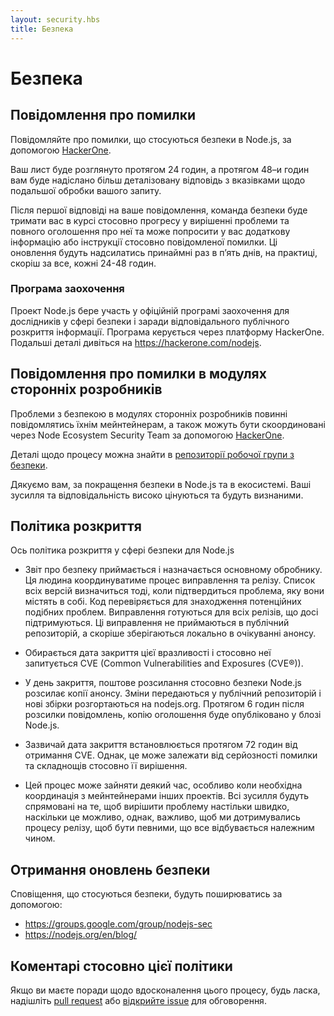 ```yaml
---
layout: security.hbs
title: Безпека
---
```


# Безпека

## Повідомлення про помилки

Повідомляйте про помилки, що стосуються безпеки в Node.js, за допомогою
[HackerOne](https://hackerone.com/nodejs).

Ваш лист буде розглянуто протягом 24 годин, а протягом 48–и годин вам буде надіслано більш деталізовану відповідь з вказівками щодо подальшої обробки вашого запиту.

Після першої відповіді на ваше повідомлення, команда безпеки буде тримати вас в курсі стосовно прогресу у вирішенні проблеми та повного оголошення про неї та може попросити у вас додаткову інформацію або інструкції стосовно повідомленої помилки.
Ці оновлення будуть надсилатись принаймні раз в п’ять днів, на практиці, скоріш за все, кожні 24-48 годин.

### Програма заохочення

Проект Node.js бере участь у офіційній програмі заохочення для дослідників у сфері безпеки і заради відповідального публічного розкриття інформації. Програма керується через платформу HackerOne. Подальші деталі дивіться на <https://hackerone.com/nodejs>.

## Повідомлення про помилки в модулях сторонніх розробників

Проблеми з безпекою в модулях сторонніх розробників повинні повідомлятись їхнім мейнтейнерам, а також можуть бути скоординовані через Node Ecosystem Security Team за допомогою [HackerOne](https://hackerone.com/nodejs-ecosystem).

Деталі щодо процесу можна знайти в [репозиторії робочої групи з безпеки](https://github.com/nodejs/security-wg/blob/master/processes/third_party_vuln_process.md).

Дякуємо вам, за покращення безпеки в Node.js та в екосистемі. Ваші зусилля та відповідальність високо цінуються та будуть визнаними.

## Політика розкриття

Ось політика розкриття у сфері безпеки для Node.js

* Звіт про безпеку приймається і назначається основному обробнику. Ця людина координуватиме процес виправлення та релізу. Список всіх версій визначиться тоді, коли підтвердиться проблема, яку вони містять в собі. Код перевіряється для знаходження потенційних подібних проблем. Виправлення готуються для всіх релізів, що досі підтримуються. Ці виправлення не приймаються в публічний репозиторій, а скоріше зберігаються локально в очікуванні анонсу.

* Обирається дата закриття цієї вразливості і стосовно неї запитується CVE (Common Vulnerabilities and Exposures (CVE®)).

* У день закриття, поштове розсилання стосовно безпеки Node.js розсилає копії анонсу. Зміни передаються у публічний репозиторій і нові збірки розгортаються на nodejs.org. Протягом 6 годин після розсилки повідомлень, копію оголошення буде опубліковано у блозі Node.js.

* Зазвичай дата закриття встановлюється протягом 72 годин від отримання CVE. Однак, це може залежати від серйозності помилки та складнощів стосовно її вирішення.

* Цей процес може зайняти деякий час, особливо коли необхідна координація з мейнтейнерами інших проектів. Всі зусилля будуть спрямовані на те, щоб вирішити проблему настільки швидко, наскільки це можливо, однак, важливо, щоб ми дотримувались процесу релізу, щоб бути певними, що все відбувається належним чином.

## Отримання оновлень безпеки

Сповіщення, що стосуються безпеки, будуть поширюватись за допомогою:

* <https://groups.google.com/group/nodejs-sec>
* <https://nodejs.org/en/blog/>

## Коментарі стосовно цієї політики

Якщо ви маєте поради щодо вдосконалення цього процесу, будь ласка, надішліть [pull request](https://github.com/nodejs/nodejs.org)
або [відкрийте issue](https://github.com/nodejs/security-wg/issues/new) для обговорення.
